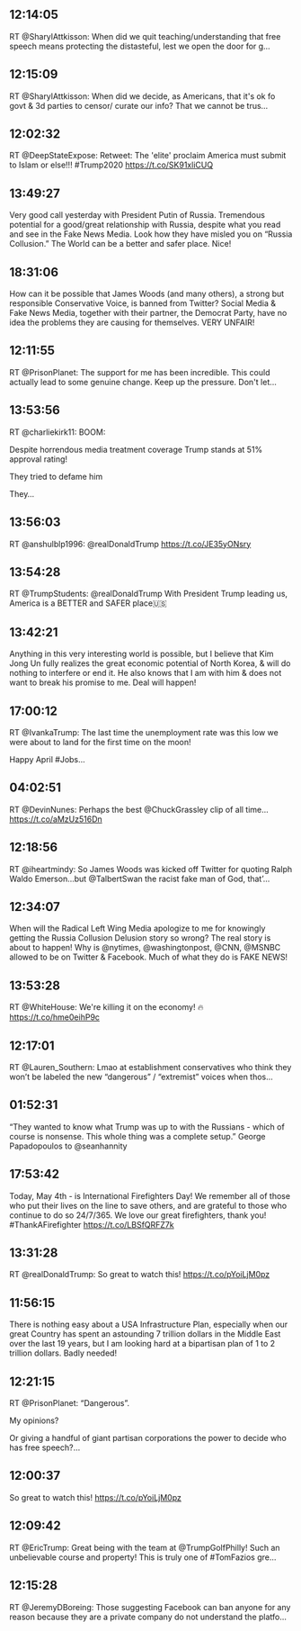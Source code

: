 ## 12:14:05
RT @SharylAttkisson: When did we quit teaching/understanding that free speech means protecting the distasteful, lest we open the door for g…
## 12:15:09
RT @SharylAttkisson: When did we decide, as Americans, that it's ok fo govt &amp; 3d parties to censor/ curate our info? That we cannot be trus…
## 12:02:32
RT @DeepStateExpose: Retweet: The 'elite' proclaim America must submit to Islam or else!!! #Trump2020 https://t.co/SK91xliCUQ
## 13:49:27
Very good call yesterday with President Putin of Russia. Tremendous potential for a good/great relationship with Russia, despite what you read and see in the Fake News Media. Look how they have misled you on “Russia Collusion.” The World can be a better and safer place. Nice!
## 18:31:06
How can it be possible that James Woods (and many others), a strong but responsible Conservative Voice, is banned from Twitter? Social Media &amp; Fake News Media, together with their partner, the Democrat Party, have no idea the problems they are causing for themselves. VERY UNFAIR!
## 12:11:55
RT @PrisonPlanet: The support for me has been incredible. This could actually lead to some genuine change. Keep up the pressure. Don't let…
## 13:53:56
RT @charliekirk11: BOOM:

Despite horrendous media treatment coverage Trump stands at 51% approval rating!

They tried to defame him

They…
## 13:56:03
RT @anshulblp1996: @realDonaldTrump https://t.co/JE35yONsry
## 13:54:28
RT @TrumpStudents: @realDonaldTrump With President Trump leading us, America is a BETTER and SAFER place🇺🇸
## 13:42:21
Anything in this very interesting world is possible, but I believe that Kim Jong Un fully realizes the great economic potential of North Korea, &amp; will do nothing to interfere or end it. He also knows that I am with him &amp; does not want to break his promise to me. Deal will happen!
## 17:00:12
RT @IvankaTrump: The last time the unemployment rate was this low we were about to land for the first time on the moon! 

Happy April #Jobs…
## 04:02:51
RT @DevinNunes: Perhaps the best @ChuckGrassley clip of all time... https://t.co/aMzUz516Dn
## 12:18:56
RT @iheartmindy: So James Woods was kicked off Twitter for quoting Ralph Waldo Emerson...but @TalbertSwan the racist fake man of God, that’…
## 12:34:07
When will the Radical Left Wing Media apologize to me for knowingly getting the Russia Collusion Delusion story so wrong? The real story is about to happen! Why is @nytimes, @washingtonpost, @CNN, @MSNBC allowed to be on Twitter &amp; Facebook. Much of what they do is FAKE NEWS!
## 13:53:28
RT @WhiteHouse: We're killing it on the economy! 🔥 https://t.co/hme0eihP9c
## 12:17:01
RT @Lauren_Southern: Lmao at establishment conservatives who think they won’t be labeled the new “dangerous” / “extremist” voices when thos…
## 01:52:31
“They wanted to know what Trump was up to with the Russians - which of course is nonsense. This whole thing was a complete setup.” George Papadopoulos to @seanhannity
## 17:53:42
Today, May 4th - is International Firefighters Day! We remember all of those who put their lives on the line to save others, and are grateful to those who continue to do so 24/7/365. We love our great firefighters, thank you! #ThankAFirefighter https://t.co/LBSfQRFZ7k
## 13:31:28
RT @realDonaldTrump: So great to watch this! https://t.co/pYoiLjM0pz
## 11:56:15
There is nothing easy about a USA Infrastructure Plan, especially when our great Country has spent an astounding 7 trillion dollars in the Middle East over the last 19 years, but I am looking hard at a bipartisan plan of 1 to 2 trillion dollars. Badly needed!
## 12:21:15
RT @PrisonPlanet: “Dangerous”.

My opinions?

Or giving a handful of giant partisan corporations the power to decide who has free speech?…
## 12:00:37
So great to watch this! https://t.co/pYoiLjM0pz
## 12:09:42
RT @EricTrump: Great being with the team at @TrumpGolfPhilly! Such an unbelievable course and property! This is truly one of #TomFazios gre…
## 12:15:28
RT @JeremyDBoreing: Those suggesting Facebook can ban anyone for any reason because they are a private company do not understand the platfo…
